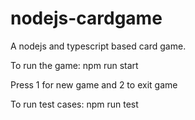 # nodejs-cardgame
A nodejs and typescript based card game.

To run the game:
    npm run start

Press 1 for new game and 2 to exit game

To run test cases:
    npm run test
